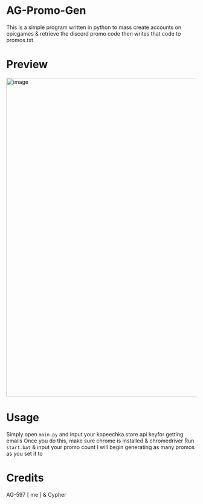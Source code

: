 # AG-Promo-Gen
This is a simple program written in python to mass create accounts on epicgames & retrieve the discord promo code then writes that code to promos.txt

# Preview 
<img width="844" alt="image" src="https://github.com/AG-597/AG-Promo-Gen/assets/171638818/fbfa4c66-3bc1-407e-9c88-25c201283d72">

# Usage
Simply open `main.py` and input your kopeechka.store api keyfor getting emails
Once you do this, make sure chrome is installed & chromedriver
Run `start.bat` & input your promo count
I will begin generating as many promos as you set it to

# Credits
AG-597 [ me ] & Cypher
